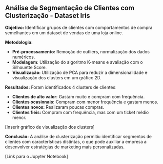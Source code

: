 ## Análise de Segmentação de Clientes com Clusterização - Dataset Iris
**Objetivo:** Identificar grupos de clientes com comportamentos de compra semelhantes em um dataset de vendas de uma loja online.

**Metodologia:**
* **Pré-processamento:** Remoção de outliers, normalização dos dados numéricos.
* **Modelagem:** Utilização do algoritmo K-means e avaliação com o Silhouette Score.
* **Visualização:** Utilização de PCA para reduzir a dimensionalidade e visualização dos clusters em um gráfico 2D.

**Resultados:**
Foram identificados 4 clusters de clientes:
* **Clientes de alto valor:** Gastam muito e compram com frequência.
* **Clientes ocasionais:** Compram com menor frequência e gastam menos.
* **Clientes novos:** Realizaram poucas compras.
* **Clientes fiéis:** Compram com frequência, mas com um ticket médio menor.

[Inserir gráfico de visualização dos clusters]

**Conclusão:**
A análise de clusterização permitiu identificar segmentos de clientes com características distintas, o que pode auxiliar a empresa a desenvolver estratégias de marketing mais personalizadas.

[Link para o Jupyter Notebook]
